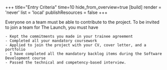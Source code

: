 +++
title="Entry Criteria"
time=10
hide_from_overview=true
[build]
  render = 'never'
  list = 'local'
  publishResources = false
+++

Everyone on a team must be able to contribute to the project. To be invited to join a team for The Launch, you must have

```objectives
- Kept the commitments you made in your trainee agreement
- Completed all your mandatory coursework
- Applied to join the project with your CV, cover letter, and a portfolio
- I have completed all the mandatory backlog items during the Software Development course
- Passed the technical and competency-based interview.
```

